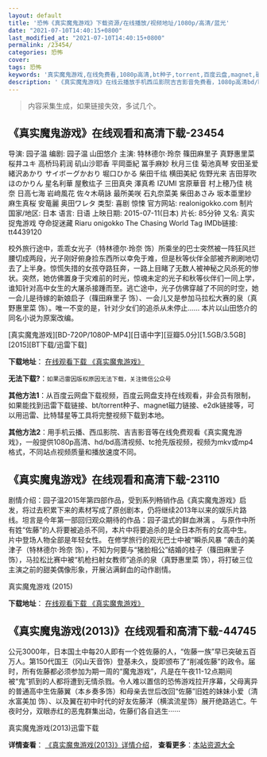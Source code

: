 ```yaml
---
layout: default
title: '恐怖《真实魔鬼游戏》下载资源/在线播放/视频地址/1080p/高清/蓝光'
date: "2021-07-10T14:40:15+0800"
last_modified_at: "2021-07-10T14:40:15+0800"
permalink: /23454/
categories: 恐怖
cover:
tags: 恐怖
keywords: '真实魔鬼游戏,在线免费看,1080p高清,bt种子,torrent,百度云盘,magnet,磁力链,迅雷下载资源'
description: '《真实魔鬼游戏》在线云播放手机西瓜影院吉吉影音免费看，1080p高清bd/hd未删减完整版和tc抢先枪版，mkv/mp4格式，附带bt/torrent种子、magnet/磁力链、百度云盘、网盘资源迅雷下载链接'
---
```


>内容采集生成，如果链接失效，多试几个。


## 《真实魔鬼游戏》在线观看和高清下载-23454

导演: 园子温 编剧: 园子温 山田悠介 主演: 特林德尔·玲奈 篠田麻里子 真野惠里菜 桜井ユキ 高桥玛莉润 矶山沙耶香 平岡亜紀 冨手麻妙 秋月三佳 菊池真琴 安田圣爱 緒沢あかり サイボーグかおり 堀口ひかる 柴田千纮 横田美紀 佐野光来 吉田芽吹 ほのかりん 星名利華 屋敷纮子 三田真央 澤真希 IZUMI 宮原華音 村上穂乃佳 桃奈 日高七海 岩﨑風花 佐々木萌詠 最所美咲 石丸奈菜美 柴田あさみ 坂本亜里紗 麻生真桜 安竜麗 奥田ワレタ 类型: 喜剧 惊悚 官方网站: realonigokko.com 制片国家/地区: 日本 语言: 日语 上映日期: 2015-07-11(日本) 片长: 85分钟 又名: 真实捉鬼游戏 夺命捉迷藏 Riaru onigokko The Chasing World Tag IMDb链接: tt4439120

校外旅行途中，乖乖女光子（特林德尔·玲奈 饰）所乘坐的巴士突然被一阵狂风拦腰切成两段，光子刚好俯身捡东西所以幸免于难，但是秋等伙伴全部被齐刷刷地切去了上半身。惊慌失措的女孩夺路狂奔，一路上目睹了无数人被神秘之风杀死的惨状。突然，她仿佛置身于灾难前的时光，惊魂未定的光子和秋等伙伴们一同上学，谁知针对高中女生的大屠杀接踵而至。逃亡途中，光子仿佛穿越了不同的时空，她一会儿是待嫁的新娘启子（篠田麻里子 饰）、一会儿又是参加马拉松大赛的泉（真野惠里菜 饰）。唯一不变的是，针对少女们的追杀从未停止…… 本片以山田悠介的同名小说为原案改编。


[真实魔鬼游戏][BD-720P/1080P-MP4][日语中字][豆瓣5.0分][1.5GB/3.5GB][2015][BT下载/迅雷下载]

**下载地址**： [在线观看下载 《真实魔鬼游戏》](https://www.btdx8.com/torrent/the_chasing_world_2015.html) 


**无法下载?**：`如果迅雷因版权原因无法下载，关注微信公众号 `

**其他方法1**：从百度云网盘下载视频，百度云网盘支持在线观看，非会员有限制，如果能找到迅雷下载链接、bt/torrent种子、magnet磁力链接、e2dk链接等，可以用迅雷、比特彗星等工具将完整视频下载到本地。

**其他方法2**：用手机云播、西瓜影院、吉吉影音等在线免费观看《真实魔鬼游戏》，一般提供1080p高清、hd/bd高清视频、tc抢先版视频，视频为mkv或mp4格式，不同站点视频质量和播放速度不同。


## 《真实魔鬼游戏》在线观看和高清下载-23110

剧情介绍：园子温2015年第四部作品，受到系列畅销作品《真实魔鬼游戏》启发，将过去积累下来的素材写成了原创剧本，仍将继续2013年以来的娱乐片路线。坦言是今年第一部回归观众期待的作品：园子温式的鲜血淋漓 。   与原作中所有姓“佐藤”的人将要被追杀不同，本片中将要追杀的是全日本所有的女高中生。 片中登场人物全部是年轻女性。   在修学旅行的观光巴士中被“瞬杀风暴 ”袭击的美津子（特林德尔·玲奈 饰），不知为何要与“猪脸相公”结婚的桂子（篠田麻里子 饰），马拉松比赛中被“机枪扫射女教师”追杀的泉（真野惠里菜 饰），将打破三位主演之前的甜美偶像形象，开展沾满鲜血的动作剧情。


真实魔鬼游戏 (2015)

**下载地址**： [在线观看下载 《真实魔鬼游戏》](https://www.btbtdy.me/btdy/dy54.html) 


## 《真实魔鬼游戏(2013)》在线观看和高清下载-44745

公元3000年，日本国土中每20人即有一个姓佐藤的人，&ldquo;佐藤一族&rdquo;早已突破五百万人。第150代国王（冈山天音饰）登基未久，旋即颁布了“削减佐藤”的政令。届时，所有佐藤都必须参加为期一周的“魔鬼游戏”，凡是在午夜11-12点期间被“鬼&rdquo;抓到的人都将遭到无情杀戮。令人难以置信的恐怖游戏拉开序幕，父母离异的普通高中生佐藤翼（本乡奏多饰）和母亲去世后改回“佐藤”旧姓的妹妹小爱（清水富美加 饰）、以及翼在初中时代的好友佐藤洋（横滨流星饰）展开绝路逃亡。午夜时分，双眼赤红的恶鬼群集出动，佐藤们各自逃生······


真实魔鬼游戏(2013)迅雷下载

**详情查看**： [《真实魔鬼游戏(2013)》详情介绍](/movie/44745/)， **查看更多**：[本站资源大全](/movie/t/all/)

